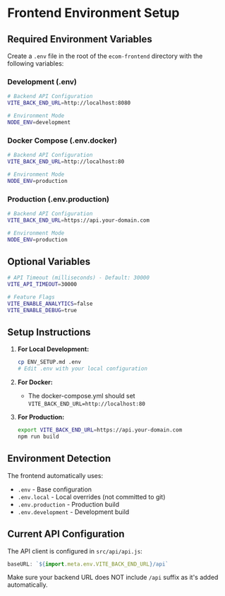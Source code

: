 # Frontend Environment Setup

## Required Environment Variables

Create a `.env` file in the root of the `ecom-frontend` directory with the following variables:

### Development (.env)
```bash
# Backend API Configuration
VITE_BACK_END_URL=http://localhost:8080

# Environment Mode
NODE_ENV=development
```

### Docker Compose (.env.docker)
```bash
# Backend API Configuration
VITE_BACK_END_URL=http://localhost:80

# Environment Mode
NODE_ENV=production
```

### Production (.env.production)
```bash
# Backend API Configuration
VITE_BACK_END_URL=https://api.your-domain.com

# Environment Mode
NODE_ENV=production
```

## Optional Variables

```bash
# API Timeout (milliseconds) - Default: 30000
VITE_API_TIMEOUT=30000

# Feature Flags
VITE_ENABLE_ANALYTICS=false
VITE_ENABLE_DEBUG=true
```

## Setup Instructions

1. **For Local Development:**
   ```bash
   cp ENV_SETUP.md .env
   # Edit .env with your local configuration
   ```

2. **For Docker:**
   - The docker-compose.yml should set `VITE_BACK_END_URL=http://localhost:80`

3. **For Production:**
   ```bash
   export VITE_BACK_END_URL=https://api.your-domain.com
   npm run build
   ```

## Environment Detection

The frontend automatically uses:
- `.env` - Base configuration
- `.env.local` - Local overrides (not committed to git)
- `.env.production` - Production build
- `.env.development` - Development build

## Current API Configuration

The API client is configured in `src/api/api.js`:
```javascript
baseURL: `${import.meta.env.VITE_BACK_END_URL}/api`
```

Make sure your backend URL does NOT include `/api` suffix as it's added automatically.

